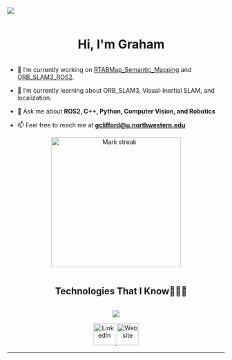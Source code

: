 <!--horizontal divider(gradiant)-->
<img src="https://user-images.githubusercontent.com/73097560/115834477-dbab4500-a447-11eb-908a-139a6edaec5c.gif">

<!--h1 without bottom border-->
<div id="user-content-toc">
  <ul align="center">
    <summary><h1 style="display: inline-block">Hi, I'm Graham</h1></summary>
  </ul>
</div>


<!--- snake -->
<!-- <div align="center"> -->
<!--   <img  src="https://github.com/1999AZZAR/1999AZZAR/blob/readme/resources/img/grid-snake.svg" -->
<!--        alt="snake" /></a> -->
<!-- </div> -->


<!--h2 without bottom border-->
<!-- <div id="user-content-toc"> -->
<!--   <ul align="center"> -->
<!--     <summary><h2 style="display: inline-block">Confusion is part of Programming</h2></summary> -->
<!--   </ul> -->
<!-- </div> -->

<!--Intro start-->
- 🔭 I’m currently working on [RTABMap_Semantic_Mapping](https://github.com/gjcliff/RTABMap_Semantic_Mapping) and [ORB_SLAM3_ROS2](https://github.com/gjcliff/ORB_SLAM3_ROS2).

- 🌱 I’m currently learning about ORB_SLAM3, Visual-Inertial SLAM, and localization.

- 💬 Ask me about **ROS2, C++, Python, Computer Vision, and Robotics**

- 📫 Feel free to reach me at **gclifford@u.northwestern.edu**
<!--Intro end-->


<!--- stats & Trophy (start) -->
<p align="center">
  <!--- stats (start) -->
<!-- <table align="center"> -->
<!-- <tr border="none"> -->
<!-- <td width="50%" align="center"> -->

  <!-- <img  align="center"  src="https://github-readme-stats.vercel.app/api?username=gjcliff&theme=dark&show_icons=true&count_private=true&rank_icon=percentile" /> -->
  <!-- <br></br> -->
  <img  title="🔥 Get streak stats for your profile at git.io/streak-stats" alt="Mark streak" src="https://github-readme-streak-stats.herokuapp.com/?user=gjcliff&theme=dark&hide_border=false" height="300"/>
<!-- </td> -->

<!-- <td width="50%" align="center"> -->
<!---->
<!--   <img  align="center"  src="https://github-readme-stats.anuraghazra1.vercel.app/api/top-langs/?username=gjcliff&theme=dark&hide_border=false&no-bg=true&no-frame=true&langs_count=5"/> -->
<!---->
<!--   </td> -->
<!-- </tr> -->
<!-- </table> -->
<!--- stats (end) -->

<!--- trophy (start) -->

<!-- <div class="centered-div" style="outline: 2px solid black;"> -->
<!--   <a href="https://github.com/ryo-ma/github-profile-trophy" title="Go to Source"> -->
<!--       <img align="center" width=100% src="https://github-profile-trophy.vercel.app/?username=gjcliff&theme=radical&&no-bg=true&title=-Experience,-Reviews" alt="TROPHY" /> -->
<!--     </a> -->
<!-- </div> -->
<!-- <style> -->
<!-- .centered-div { -->
<!--     width: 100%; -->
<!--     text-align: center; -->
<!-- } -->
<!-- </style> -->

<!--- trophy (start) -->


</p>
<!--- stats (end) -->


<!--h1 without bottom border-->
<div id="user-content-toc">
  <ul align="center">
    <summary><h2 style="display: inline-block">Technologies That I Know👨🏻‍💻</h2></summary>
  </ul>
</div>
<!--tech stack icons-->
<p align="center">
  <a href="https://skillicons.dev">
    <img src="https://skillicons.dev/icons?i=cpp,py,c,cmake,lua,bash,ros,docker,neovim,linux,git,raspberrypi,arduino,arch,pytorch,qt,opencv,lua,md,vscode,&perline=10" />
  </a>
</p>
<!-- Connect with me -->
<!--h2 without bottom border-->
<!-- <div id="user-content-toc"> -->
<!--   <ul align="center"> -->
<!--     <summary><h2 style="display: inline-block">Connect With Me🤝</h2></summary> -->
<!--   </ul> -->
<!-- </div> -->

<!--icons and links-->
<!-- <p align="center"> -->
<!-- <a href="https://www.linkedin.com/in/graham-clifford/" target="blank"><img align="center" src="https://user-images.githubusercontent.com/88904952/234979284-68c11d7f-1acc-4f0c-ac78-044e1037d7b0.png" alt="linkedin" height="50" width="50" /></a> -->
<!-- <a href="https://graham-clifford.com/" target="blank"><img align="center" src="https://user-images.githubusercontent.com/88904952/234982196-562aea17-5532-4550-8c08-1c7cb994a541.png" alt="hashnode" height="50" width="50" /></a> -->
<!---->
<!-- </p> -->

<div align="center">

<a href="https://www.linkedin.com/in/graham-clifford/" target="_blank">
  <img
    src="https://img.shields.io/badge/-Graham%20Clifford-blue?style=flat-square&logo=Linkedin&logoColor=white"
    height="50"
    alt="LinkedIn"
  />
</a>
<a href="https://graham-clifford.com/" target="_blank">
  <img
    src="https://img.shields.io/badge/-graham--clifford.com-47CCCC?style=flat-square&logo=Google-Chrome&logoColor=white"
    height="50"
    alt="Website"
  />
</a>

</div>


<!--profile visit count-->
<!-- <div align="center"> -->
<!---->
<!-- [![](https://visitcount.itsvg.in/api?id=gjcliff&icon=3&color=6)](https://visitcount.itsvg.in) -->
<!---->
<!-- </div> -->


<!--horizontal divider(gradiant)-->
<!-- <img src="https://user-images.githubusercontent.com/73097560/115834477-dbab4500-a447-11eb-908a-139a6edaec5c.gif"> -->

----------------------------------------------------------------------
